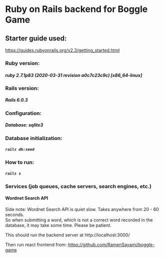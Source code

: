 # Ruby on Rails backend for Boggle Game

## Starter guide used:
https://guides.rubyonrails.org/v2.3/getting_started.html

### Ruby version:
##### ruby 2.7.1p83 (2020-03-31 revision a0c7c23c9c) [x86_64-linux]

### Rails version:
##### Rails 6.0.3

### Configuration:
##### Database: sqlite3

### Database initialization:
##### `rails db:seed`


### How to run:
##### `rails s`<br/>

### Services (job queues, cache servers, search engines, etc.)<br/>
#### Wordnet Search API
Side note: Wordnet Search API is quiet slow. Takes anywhere from 20 - 60 seconds.<br/>
So when submitting a word, which is not a correct word recorded in the database, it may take some time. Please be patient.<br/>

This should run the backend server at http://localhost:3000/<br/>

Then run react frontend from: https://github.com/RamenSayami/boggle-game<br/>

